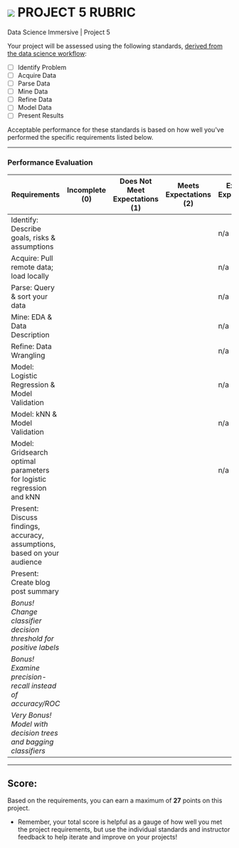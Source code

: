 # ![](https://ga-dash.s3.amazonaws.com/production/assets/logo-9f88ae6c9c3871690e33280fcf557f33.png) PROJECT 5 RUBRIC
Data Science Immersive | Project 5	 						

Your project will be assessed using the following standards, [derived from the data science workflow](../../../../resources/syllabus/DSI-workflow-v1.pdf):

- [ ] Identify Problem
- [ ] Acquire Data
- [ ] Parse Data
- [ ] Mine Data
- [ ] Refine Data		
- [ ] Model Data
- [ ] Present Results

Acceptable performance for these standards is based on how well you've performed the specific requirements listed below.

---

### Performance Evaluation

| Requirements | Incomplete (0) | Does Not Meet Expectations (1) | Meets Expectations (2) | Exceeds Expectations (3) |
|---|---|---|---|---|
| Identify: Describe goals, risks & assumptions | | | | n/a |
| Acquire: Pull remote data; load locally | | | | n/a |
| Parse: Query & sort your data | | | | n/a |
| Mine: EDA & Data Description  | | | | n/a |
| Refine: Data Wrangling  | | | | n/a |
| Model: Logistic Regression & Model Validation | | | | n/a |
| Model: kNN & Model Validation | | | | n/a |
| Model: Gridsearch optimal parameters for logistic regression and kNN | | | | n/a |
| Present: Discuss findings, accuracy, assumptions, based on your audience | | | | |
| Present: Create blog post summary | | | | |
| *Bonus! Change classifier decision threshold for positive labels* | | | | |
| *Bonus! Examine precision-recall instead of accuracy/ROC* | | | | |
| *Very Bonus! Model with decision trees and bagging classifiers* | | | | |


---

## Score:
Based on the requirements, you can earn a maximum of  **27**  points on this project.

- Remember, your total score is helpful as a gauge of how well you met the project requirements, but use the individual standards and instructor feedback to help iterate and improve on your projects!


